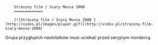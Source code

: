 
        Straszny film / Scary Movie 2000 
        =============
        
        [![Straszny film / Scary Movie 2000 ](http://vidos.pl/images/player.gif)](http://vidos.pl/straszny-film-scary-movie-2000)
        
        
 Grupa przygłupich nastolatków musi uciekać przed seryjnym mordercą.
    